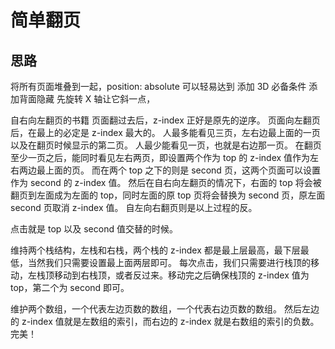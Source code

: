 # 简单翻页

<Dynamic-EaseTurnBookPage/>

## 思路

将所有页面堆叠到一起，position: absolute 可以轻易达到
添加 3D 必备条件
添加背面隐藏
先旋转 X 轴让它斜一点，

自右向左翻页的书籍
页面翻过去后，z-index 正好是原先的逆序。
页面向左翻页后，在最上的必定是 z-index 最大的。
人最多能看见三页，左右边最上面的一页以及在翻页时候显示的第二页。
人最少能看见一页，也就是右边那一页。
在翻页至少一页之后，能同时看见左右两页，即设置两个作为 top 的 z-index 值作为左右两边最上面的页。
而在两个 top 之下的则是 second 页，这两个页面可以设置作为 second 的 z-index 值。
然后在自右向左翻页的情况下，右面的 top 将会被翻页到左面成为左面的 top，同时左面的原 top 页将会替换为 second 页，原左面 second 页取消 z-index 值。
自左向右翻页则是以上过程的反。

点击就是 top 以及 second 值交替的时候。

维持两个栈结构，左栈和右栈，两个栈的 z-index 都是最上层最高，最下层最低，当然我们只需要设置最上面两层即可。
每次点击，我们只需要进行栈顶的移动，左栈顶移动到右栈顶，或者反过来。移动完之后确保栈顶的 z-index 值为 top，第二个为 second 即可。



维护两个数组，一个代表左边页数的数组，一个代表右边页数的数组。
然后左边的 z-index 值就是左数组的索引，而右边的 z-index 就是右数组的索引的负数。完美！